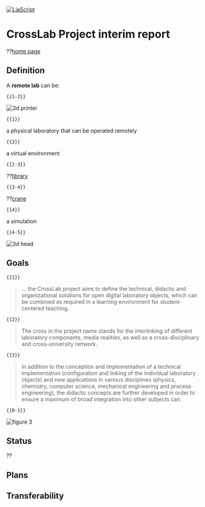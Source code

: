 <!--
author:   Mark Jacob
email:    mark.jacob@iuz.tu-freiberg.de
version:  0.1.0
language: en
narrator: US English Female

comment:  This is the first update for colleagues.
          Please let me know if you need more info.

icon: https://upload.wikimedia.org/wikipedia/commons/2/28/Logo_TU_Freiberg.svg
-->

[![LiaScript](https://raw.githubusercontent.com/LiaScript/LiaScript/master/badges/course.svg)](https://LiaScript.github.io/course/?https://raw.githubusercontent.com/TUBAF-IUZ-LiaScript/crosslab/main/Project_update_1.md)

# CrossLab Project interim report

??[home page](https://cross-lab.org/)

## Definition

A **remote lab** can be:

    {{1-2}}
![3d printer](https://cdn.shopify.com/s/files/1/0637/7517/8972/products/Tronxy-VEHO-3D-Printer-02.jpg?v=1668672953)

    {{1}}
a physical laboratory that can be operated remotely

    {{2}}
a virtual environment

    {{2-3}}
??[library](https://sketchfab.com/3d-models/medieval-library-model-pack-low-poly-3d-model-3e54dac0803c4bf282fcfa7aad1e3d9b)

    {{3-4}}
??[crane](https://sketchfab.com/3d-models/tower-crane-c3e832c886be447a843d8285566b6cda)

    {{4}}
a simulation

    {{4-5}}
![3d head](https://www.physikinstrumente.de/fileadmin/_processed_/1/1/csm_Physik-Instrumente-PIVirtualMove_509bf01095.jpg)

## Goals

    {{1}}
> ... the CrossLab project aims to define the technical, didactic and organizational solutions for open digital laboratory objects, which can be combined as required in a learning environment for student-centered teaching.

    {{2}}
> The cross in the project name stands for the interlinking of different laboratory components, media realities, as well as a cross-disciplinary and cross-university network.

    {{3}}
> In addition to the conception and implementation of a technical implementation (configuration and linking of the individual laboratory objects) and new applications in various disciplines (physics, chemistry, computer science, mechanical engineering and process engineering), the didactic concepts are further developed in order to ensure a maximum of broad integration into other subjects can.

    {{0-1}}
![figure 3](https://media.springernature.com/full/springer-static/image/chp%3A10.1007%2F978-3-658-32849-8_31/MediaObjects/493946_1_De_31_Fig3_HTML.png?as=webp)

## Status

??[](https://liascript.github.io/course/?https://raw.githubusercontent.com/Mr-Nair/Hiwi-Arduino/main/README.md#1)

## Plans

## Transferability